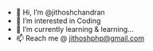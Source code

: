- 👋 Hi, I’m @jithoshchandran
- 👀 I’m interested in Coding
- 🌱 I’m currently learning & learning...
- 📫 Reach me @ jithoshphp@gmail.com 

<!---
jithoshchandran/jithoshchandran is a ✨ special ✨ repository because its `README.md` (this file) appears on your GitHub profile.
You can click the Preview link to take a look at your changes.
--->
